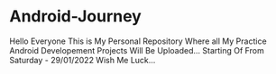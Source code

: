 # Android-Journey

Hello Everyone This is My Personal Repository Where all My Practice Android Developement Projects Will Be Uploaded...
Starting Of From Saturday - 29/01/2022
Wish Me Luck...
